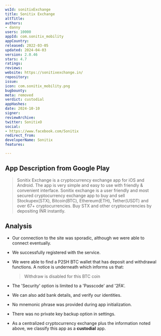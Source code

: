 ```yaml
---
wsId: sonitixExchange
title: Sonitix Exchange
altTitle: 
authors:
- danny
users: 10000
appId: com.sonitix_mobility
appCountry: 
released: 2022-03-05
updated: 2024-04-03
version: 2.0.46
stars: 4.7
ratings: 
reviews: 
website: https://sonitixexchange.in/
repository: 
issue: 
icon: com.sonitix_mobility.png
bugbounty: 
meta: removed
verdict: custodial
appHashes: 
date: 2024-10-10
signer: 
reviewArchive: 
twitter: SonitixO
social:
- https://www.facebook.com/Sonitix
redirect_from: 
developerName: Sonitix
features: 

---
```


## App Description from Google Play

> Sonitix Exchange is a cryptocurrency exchange app for iOS and Android. The app is very simple and easy to use with friendly & convenient interface. Sonitix exchange is a user friendly and most secured cryptocurrency exchange app to buy and sell Stockupex(STX), Bitcoin(BTC), Ethereum(ETH), Tether(USDT) and over 67+ cryptocurrencies. Buy STX and other cryptocurrencies by depositing INR instantly.

## Analysis 

- Our connection to the site was sporadic, although we were able to connect eventually.
- We successfully registered with the service.
- We were able to find a P2SH BTC wallet that has deposit and withdrawal functions. A notice is underneath which informs us that:
  > Withdraw is disabled for this BTC coin

- The 'Security' option is limited to a 'Passcode' and '2FA'. 
- We can also add bank details, and verify our identities. 
- No mnemonic phrase was provided during app initialization. 
- There was no private key backup option in settings.
- As a centralized cryptocurrency exchange plus the information noted above, we classify this app as a **custodial** app.